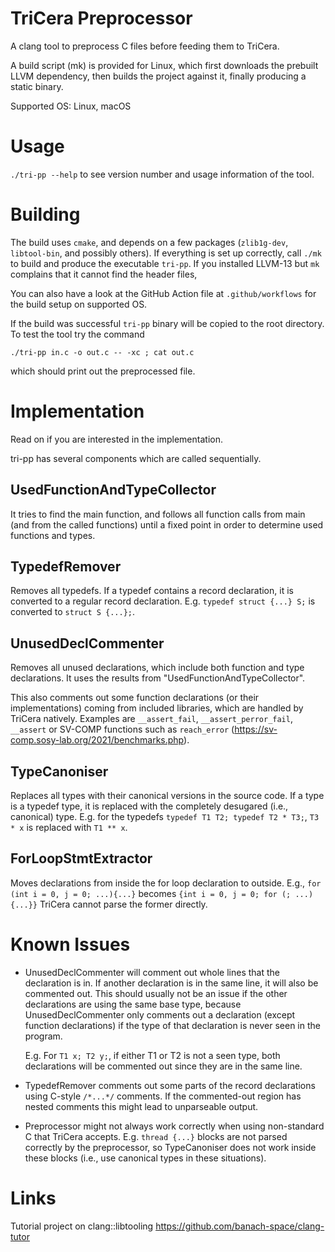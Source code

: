 # TriCera Preprocessor

A clang tool to preprocess C files before feeding them to TriCera.

A build script (mk) is provided for Linux, which first downloads the prebuilt LLVM dependency, then builds the project against it, finally producing a static binary.

Supported OS: Linux, macOS

# Usage
`./tri-pp --help` to see version number and usage information of the tool.

# Building
The build uses `cmake`, and depends on a few packages (`zlib1g-dev`, `libtool-bin`, and possibly others). If everything is set up correctly, call `./mk` to build and produce the executable `tri-pp`.
If you installed LLVM-13 but `mk` complains that it cannot find the header files, 

You can also have a look at the GitHub Action file at `.github/workflows` for the build setup on supported OS.

If the build was successful `tri-pp` binary will be copied to the root directory. To test the tool try the command
```
./tri-pp in.c -o out.c -- -xc ; cat out.c
```
which should print out the preprocessed file.

# Implementation
Read on if you are interested in the implementation.

tri-pp has several components which are called sequentially.

## UsedFunctionAndTypeCollector
It tries to find the main function, and follows all function calls from main
(and from the called functions) until a fixed point in order to determine
used functions and types.

## TypedefRemover
Removes all typedefs. If a typedef contains a record declaration, it is
converted to a regular record declaration.
E.g. `typedef struct {...} S;` is converted to `struct S {...};`.

## UnusedDeclCommenter
Removes all unused declarations, which include both function and type
declarations. It uses the results from "UsedFunctionAndTypeCollector".

This also comments out some function declarations (or their implementations) 
coming from included libraries, which are handled by TriCera natively. Examples
are `__assert_fail`, `__assert_perror_fail`, `__assert` or SV-COMP functions
such as `reach_error` (https://sv-comp.sosy-lab.org/2021/benchmarks.php).

## TypeCanoniser
Replaces all types with their canonical versions in the source code.
If a type is a typedef type, it is replaced with the completely desugared
(i.e., canonical) type.
E.g. for the typedefs `typedef T1 T2; typedef T2 * T3;`, `T3 * x` is replaced
with `T1 ** x`.

## ForLoopStmtExtractor
Moves declarations from inside the for loop declaration to outside. E.g.,
`for (int i = 0, j = 0; ...){...}` becomes 
`{int i = 0, j = 0; for (; ...){...}}`
TriCera cannot parse the former directly.

# Known Issues
- UnusedDeclCommenter will comment out whole lines that the declaration is in. If
  another declaration is in the same line, it will also be commented out. This
  should usually not be an issue if the other declarations are using the same base
  type, because UnusedDeclCommenter only comments out a declaration (except
  function declarations) if the type of that declaration is never seen in the
  program.

  E.g. For `T1 x; T2 y;`, if either T1 or T2 is not a seen type, both declarations
  will be commented out since they are in the same line.

- TypedefRemover comments out some parts of the record declarations using
  C-style `/*...*/` comments. If the commented-out region has nested comments
  this might lead to unparseable output.
  
- Preprocessor might not always work correctly when using non-standard C that
  TriCera accepts. E.g. `thread {...}` blocks are not parsed correctly by the
  preprocessor, so TypeCanoniser does not work inside these blocks (i.e., use
  canonical types in these situations).

# Links
Tutorial project on clang::libtooling
https://github.com/banach-space/clang-tutor
